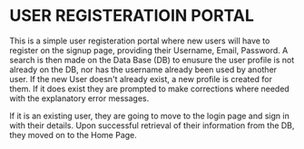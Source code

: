 # USER REGISTERATIOIN PORTAL

This is a simple user registeration portal where new users will have to register on the signup page, providing their Username, Email, Password.
A search is then made on the Data Base (DB) to enusure the user profile is not already on the DB, nor has the username already been used by another user. If the new User doesn't already exist, a new profile is created for them.
If it does exist they are prompted to make corrections where needed with the explanatory error messages.

If it is an existing user, they are going to move to the login page and sign in with their details. Upon successful retrieval of their information from the DB, they moved on to the Home Page.
